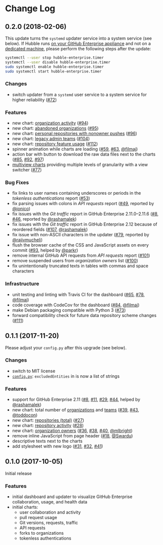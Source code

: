 # Change Log

## 0.2.0 (2018-02-06)

This update turns the `systemd` updater service into a system service (see below).
If Hubble runs [on your GitHub Enterprise appliance](https://github.com/Autodesk/hubble/tree/master/updater#setup-on-the-github-enterprise-appliance) and not on a [dedicated machine](https://github.com/Autodesk/hubble/tree/master/updater#setup-on-a-dedicated-machine), please perform the following steps after the update:

```sh
systemctl --user stop hubble-enterprise.timer
systemctl --user disable hubble-enterprise.timer
sudo systemctl enable hubble-enterprise.timer
sudo systemctl start hubble-enterprise.timer
```

### Changes

- switch updater from a `systemd` user service to a system service for higher reliability ([#72](https://github.com/Autodesk/hubble/issues/72))

### Features

- new chart: [organization activity](https://autodesk.github.io/hubble/orgs-activity) ([#94](https://github.com/Autodesk/hubble/issues/94))
- new chart: [abandoned organizations](https://autodesk.github.io/hubble/housekeeping-abandoned-orgs) ([#95](https://github.com/Autodesk/hubble/issues/95))
- new chart: [personal repositories with nonowner pushes](https://autodesk.github.io/hubble/housekeeping-repo-location) ([#96](https://github.com/Autodesk/hubble/issues/96))
- new chart: [legacy admin teams](https://autodesk.github.io/hubble/recommendations-legacy-teams) ([#104](https://github.com/Autodesk/hubble/issues/104))
- new chart: [repository feature usage](https://autodesk.github.io/hubble/repos-feature-usage) ([#112](https://github.com/Autodesk/hubble/issues/112))
- spinner animation while charts are loading ([#59](https://github.com/Autodesk/hubble/issues/59), [#63](https://github.com/Autodesk/hubble/issues/63), [@filmaj](https://github.com/filmaj))
- action bar with button to download the raw data files next to the charts ([#85](https://github.com/Autodesk/hubble/issues/85), [#92](https://github.com/Autodesk/hubble/issues/92), [#97](https://github.com/Autodesk/hubble/issues/97))
- [multiview charts](https://autodesk.github.io/hubble/pr-total) providing multiple levels of granularity with a view switcher ([#77](https://github.com/Autodesk/hubble/issues/77))

### Bug Fixes

- fix links to user names containing underscores or periods in the *tokenless authentications* report ([#53](https://github.com/Autodesk/hubble/issues/53))
- fix parsing issues with colons in *API requests* report ([#49](https://github.com/Autodesk/hubble/issues/49), reported by [@jonico](https://github.com/jonico))
- fix issues with the *Git traffic* report in GitHub Enterprise 2.11.0–2.11.6 ([#8](https://github.com/Autodesk/hubble/issues/8), [#46](https://github.com/Autodesk/hubble/issues/46), reported by [@rashamalek](https://github.com/rashamalek))
- fix issues with the *Git traffic* report in GitHub Enterprise 2.12 because of reordered fields ([#107](https://github.com/Autodesk/hubble/issues/107), [@rashamalek](https://github.com/rashamalek))
- fix issue with non-ASCII characters in the updater ([#79](https://github.com/Autodesk/hubble/issues/79), reported by [@rajivmucheli](https://github.com/rajivmucheli))
- flush the browser cache of the CSS and JavaScript assets on every commit ([#93](https://github.com/Autodesk/hubble/issues/93), helped by [@parkr](https://github.com/parkr))
- remove internal GitHub API requests from *API requests* report ([#101](https://github.com/Autodesk/hubble/issues/101))
- remove suspended users from *organization owners* list ([#100](https://github.com/Autodesk/hubble/issues/100))
- fix unintentionally truncated texts in tables with commas and space characters

### Infrastructure

- unit testing and linting with Travis CI for the dashboard ([#65](https://github.com/Autodesk/hubble/issues/65), [#78](https://github.com/Autodesk/hubble/issues/78), [@filmaj](https://github.com/filmaj))
- code coverage with CodeCov for the dashboard ([#84](https://github.com/Autodesk/hubble/issues/84), [@filmaj](https://github.com/filmaj))
- make Debian packaging compatible with Python 3 ([#73](https://github.com/Autodesk/hubble/issues/73))
- forward compatibility check for future data repository scheme changes ([#111](https://github.com/Autodesk/hubble/issues/111))

## 0.1.1 (2017-11-20)

Please adjust your `config.py` after this upgrade (see below).

### Changes

- switch to MIT license
- [`config.py`](https://github.com/Autodesk/hubble/blob/master/updater/config.py.example): `excludedEntities` in is now a list of strings

### Features

- support for GitHub Enterprise 2.11 ([#8](https://github.com/Autodesk/hubble/issues/8), [#11](https://github.com/Autodesk/hubble/issues/11), [#29](https://github.com/Autodesk/hubble/issues/29), [#44](https://github.com/Autodesk/hubble/issues/44), helped by [@rashamalek](https://github.com/rashamalek))
- new chart: total number of [organizations](https://autodesk.github.io/hubble/orgs-total) and [teams](https://autodesk.github.io/hubble/teams-total) ([#39](https://github.com/Autodesk/hubble/issues/39), [#43](https://github.com/Autodesk/hubble/issues/43), [@toddocon](https://github.com/toddocon))
- new chart: [repositories (total)](https://autodesk.github.io/hubble/repos-total) ([#27](https://github.com/Autodesk/hubble/issues/27))
- new chart: [repository activity](https://autodesk.github.io/hubble/repos-activity) ([#28](https://github.com/Autodesk/hubble/issues/28))
- new chart: [organization owners](https://autodesk.github.io/hubble/org-owners) ([#36](https://github.com/Autodesk/hubble/issues/36), [#38](https://github.com/Autodesk/hubble/issues/38), [#40](https://github.com/Autodesk/hubble/issues/40), [@mlbright](https://github.com/mlbright))
- remove inline JavaScript from page header ([#18](https://github.com/Autodesk/hubble/issues/18), [@Swardu](https://github.com/Swardu))
- descriptive texts next to the charts
- add stylesheet with new logo ([#31](https://github.com/Autodesk/hubble/issues/31), [#32](https://github.com/Autodesk/hubble/issues/32), [#41](https://github.com/Autodesk/hubble/issues/41))

## 0.1.0 (2017-10-05)

Initial release

### Features

- initial dashboard and updater to visualize GitHub Enterprise collaboration, usage, and health data
- initial charts:
  - user collaboration and activity
  - pull request usage
  - Git versions, requests, traffic
  - API requests
  - forks to organizations
  - tokenless authentications
